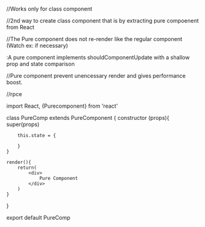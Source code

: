 //Works only for class component

//2nd way to create class component that is by extracting pure compoenent from React

//The Pure component does not re-render like the regular component (Watch ex: if necessary)

:A pure component implements shouldComponentUpdate with a shallow prop and state comparison

//Pure component prevent unencessary render and gives performance boost.

//rpce


import React, {Purecomponent} from 'react'

class PureComp extends PureComponent {
    constructor (props){
        super(props)

        this.state = {

        }
    }

    render(){
        return(
            <div>
                Pure Component
            </div>
        )
    }
}

export default PureComp